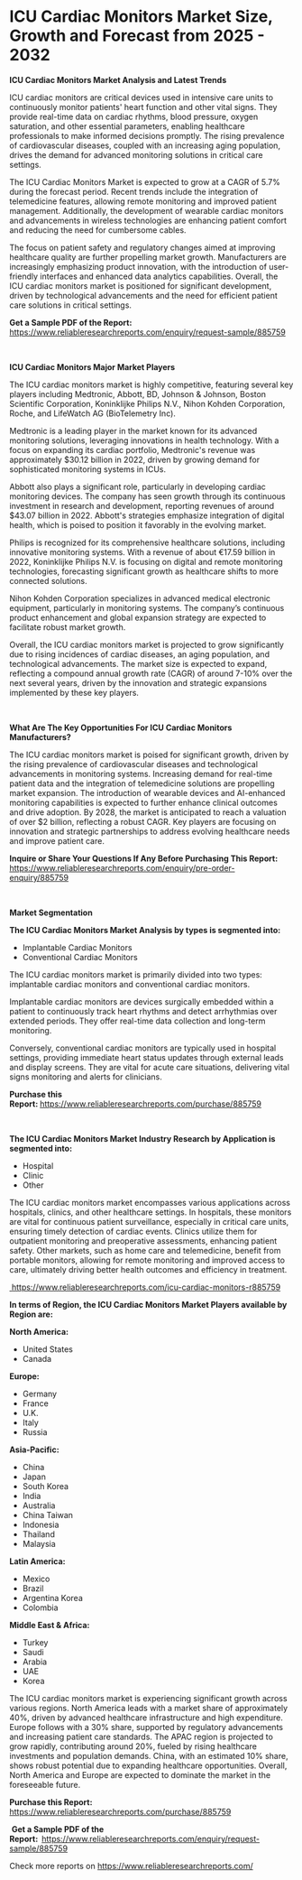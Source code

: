 <p><h1>ICU Cardiac Monitors Market Size, Growth and Forecast from 2025 - 2032</h1></p><p><strong>ICU Cardiac Monitors Market Analysis and Latest Trends</strong></p>
<p><p>ICU cardiac monitors are critical devices used in intensive care units to continuously monitor patients' heart function and other vital signs. They provide real-time data on cardiac rhythms, blood pressure, oxygen saturation, and other essential parameters, enabling healthcare professionals to make informed decisions promptly. The rising prevalence of cardiovascular diseases, coupled with an increasing aging population, drives the demand for advanced monitoring solutions in critical care settings.</p><p>The ICU Cardiac Monitors Market is expected to grow at a CAGR of 5.7% during the forecast period. Recent trends include the integration of telemedicine features, allowing remote monitoring and improved patient management. Additionally, the development of wearable cardiac monitors and advancements in wireless technologies are enhancing patient comfort and reducing the need for cumbersome cables.</p><p>The focus on patient safety and regulatory changes aimed at improving healthcare quality are further propelling market growth. Manufacturers are increasingly emphasizing product innovation, with the introduction of user-friendly interfaces and enhanced data analytics capabilities. Overall, the ICU cardiac monitors market is positioned for significant development, driven by technological advancements and the need for efficient patient care solutions in critical settings.</p></p>
<p><strong>Get a Sample PDF of the Report:&nbsp;</strong> <a href="https://www.reliableresearchreports.com/enquiry/request-sample/885759?utm_campaign=2030&utm_medium=2&utm_source=Github&utm_content=ia&utm_term=04032025&utm_id=icu-cardiac-monitors">https://www.reliableresearchreports.com/enquiry/request-sample/885759</a></p>
<p>&nbsp;</p>
<p><strong>ICU Cardiac Monitors Major Market Players</strong></p>
<p><p>The ICU cardiac monitors market is highly competitive, featuring several key players including Medtronic, Abbott, BD, Johnson & Johnson, Boston Scientific Corporation, Koninklijke Philips N.V., Nihon Kohden Corporation, Roche, and LifeWatch AG (BioTelemetry Inc). </p><p>Medtronic is a leading player in the market known for its advanced monitoring solutions, leveraging innovations in health technology. With a focus on expanding its cardiac portfolio, Medtronic's revenue was approximately $30.12 billion in 2022, driven by growing demand for sophisticated monitoring systems in ICUs.</p><p>Abbott also plays a significant role, particularly in developing cardiac monitoring devices. The company has seen growth through its continuous investment in research and development, reporting revenues of around $43.07 billion in 2022. Abbott's strategies emphasize integration of digital health, which is poised to position it favorably in the evolving market.</p><p>Philips is recognized for its comprehensive healthcare solutions, including innovative monitoring systems. With a revenue of about €17.59 billion in 2022, Koninklijke Philips N.V. is focusing on digital and remote monitoring technologies, forecasting significant growth as healthcare shifts to more connected solutions.</p><p>Nihon Kohden Corporation specializes in advanced medical electronic equipment, particularly in monitoring systems. The company’s continuous product enhancement and global expansion strategy are expected to facilitate robust market growth.</p><p>Overall, the ICU cardiac monitors market is projected to grow significantly due to rising incidences of cardiac diseases, an aging population, and technological advancements. The market size is expected to expand, reflecting a compound annual growth rate (CAGR) of around 7-10% over the next several years, driven by the innovation and strategic expansions implemented by these key players.</p></p>
<p>&nbsp;</p>
<p><strong>What Are The Key Opportunities For ICU Cardiac Monitors Manufacturers?</strong></p>
<p><p>The ICU cardiac monitors market is poised for significant growth, driven by the rising prevalence of cardiovascular diseases and technological advancements in monitoring systems. Increasing demand for real-time patient data and the integration of telemedicine solutions are propelling market expansion. The introduction of wearable devices and AI-enhanced monitoring capabilities is expected to further enhance clinical outcomes and drive adoption. By 2028, the market is anticipated to reach a valuation of over $2 billion, reflecting a robust CAGR. Key players are focusing on innovation and strategic partnerships to address evolving healthcare needs and improve patient care.</p></p>
<p><strong>Inquire or Share Your Questions If Any Before Purchasing This Report:</strong> <a href="https://www.reliableresearchreports.com/enquiry/pre-order-enquiry/885759?utm_campaign=2030&utm_medium=2&utm_source=Github&utm_content=ia&utm_term=04032025&utm_id=icu-cardiac-monitors">https://www.reliableresearchreports.com/enquiry/pre-order-enquiry/885759</a></p>
<p>&nbsp;</p>
<p><strong>Market Segmentation</strong></p>
<p><strong>The ICU Cardiac Monitors Market Analysis by types is segmented into:</strong></p>
<p><ul><li>Implantable Cardiac Monitors</li><li>Conventional Cardiac Monitors</li></ul></p>
<p><p>The ICU cardiac monitors market is primarily divided into two types: implantable cardiac monitors and conventional cardiac monitors. </p><p>Implantable cardiac monitors are devices surgically embedded within a patient to continuously track heart rhythms and detect arrhythmias over extended periods. They offer real-time data collection and long-term monitoring. </p><p>Conversely, conventional cardiac monitors are typically used in hospital settings, providing immediate heart status updates through external leads and display screens. They are vital for acute care situations, delivering vital signs monitoring and alerts for clinicians.</p></p>
<p><strong>Purchase this Report:&nbsp;</strong><a href="https://www.reliableresearchreports.com/purchase/885759?utm_campaign=2030&utm_medium=2&utm_source=Github&utm_content=ia&utm_term=04032025&utm_id=icu-cardiac-monitors">https://www.reliableresearchreports.com/purchase/885759</a></p>
<p>&nbsp;</p>
<p><strong>The ICU Cardiac Monitors Market Industry Research by Application is segmented into:</strong></p>
<p><ul><li>Hospital</li><li>Clinic</li><li>Other</li></ul></p>
<p><p>The ICU cardiac monitors market encompasses various applications across hospitals, clinics, and other healthcare settings. In hospitals, these monitors are vital for continuous patient surveillance, especially in critical care units, ensuring timely detection of cardiac events. Clinics utilize them for outpatient monitoring and preoperative assessments, enhancing patient safety. Other markets, such as home care and telemedicine, benefit from portable monitors, allowing for remote monitoring and improved access to care, ultimately driving better health outcomes and efficiency in treatment.</p></p>
<p><a href="https://www.reliableresearchreports.com/icu-cardiac-monitors-r885759?utm_campaign=2030&utm_medium=2&utm_source=Github&utm_content=ia&utm_term=04032025&utm_id=icu-cardiac-monitors">&nbsp;https://www.reliableresearchreports.com/icu-cardiac-monitors-r885759</a></p>
<p><strong>In terms of Region, the ICU Cardiac Monitors Market Players available by Region are:</strong></p>
<p>
    <p> <strong> North America: </strong>
        <ul>
            <li>United States</li>
            <li>Canada</li>
        </ul>
        </p> 
    <p> <strong> Europe: </strong>
        <ul>
            <li>Germany</li>
            <li>France</li>
            <li>U.K.</li>
            <li>Italy</li>
            <li>Russia</li>
        </ul>
        </p> 
    <p> <strong> Asia-Pacific: </strong>
        <ul>
            <li>China</li>
            <li>Japan</li>
            <li>South Korea</li>
            <li>India</li>
            <li>Australia</li>
            <li>China Taiwan</li>
            <li>Indonesia</li>
            <li>Thailand</li>
            <li>Malaysia</li>
        </ul>
        </p> 
    <p> <strong> Latin America: </strong>
        <ul>
            <li>Mexico</li>
            <li>Brazil</li>
            <li>Argentina Korea</li>
            <li>Colombia</li>
        </ul>
        </p> 
    <p> <strong> Middle East & Africa: </strong>
        <ul>
            <li>Turkey</li>
            <li>Saudi</li>
            <li>Arabia</li>
            <li>UAE</li>
            <li>Korea</li>
        </ul>
    </p>
    </p>
<p><p>The ICU cardiac monitors market is experiencing significant growth across various regions. North America leads with a market share of approximately 40%, driven by advanced healthcare infrastructure and high expenditure. Europe follows with a 30% share, supported by regulatory advancements and increasing patient care standards. The APAC region is projected to grow rapidly, contributing around 20%, fueled by rising healthcare investments and population demands. China, with an estimated 10% share, shows robust potential due to expanding healthcare opportunities. Overall, North America and Europe are expected to dominate the market in the foreseeable future.</p></p>
<p><strong>Purchase this Report: </strong><a href="https://www.reliableresearchreports.com/purchase/885759?utm_campaign=2030&utm_medium=2&utm_source=Github&utm_content=ia&utm_term=04032025&utm_id=icu-cardiac-monitors">https://www.reliableresearchreports.com/purchase/885759</a></p>
<p>&nbsp;<strong>Get a Sample PDF of the Report:&nbsp;&nbsp;</strong><a href="https://www.reliableresearchreports.com/enquiry/request-sample/885759?utm_campaign=2030&utm_medium=2&utm_source=Github&utm_content=ia&utm_term=04032025&utm_id=icu-cardiac-monitors">https://www.reliableresearchreports.com/enquiry/request-sample/885759</a></p>
<p><strong></strong></p>
<p>Check more reports on <a href="https://www.reliableresearchreports.com/?utm_campaign=2030&utm_medium=2&utm_source=Github&utm_content=ia&utm_term=04032025&utm_id=icu-cardiac-monitors">https://www.reliableresearchreports.com/</a></p>